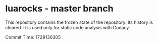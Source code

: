 # luarocks - master branch

This repository contains the frozen state of the repository.
Its history is cleared. It is used only for static code
analysis with Codacy.

Commit Time: 1729130305